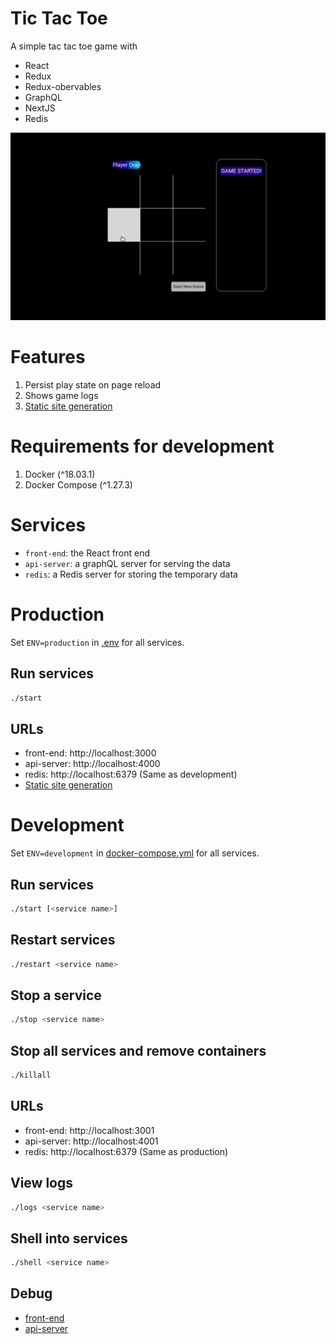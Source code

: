 # Tic Tac Toe

A simple tac tac toe game with
- React
- Redux
- Redux-obervables
- GraphQL
- NextJS
- Redis

<img src="tic_tac_toe.gif" height="300"/>

# Features

1. Persist play state on page reload
1. Shows game logs
1. [Static site generation](front-end/README.md#static-site-generation)

# Requirements for development

1. Docker (^18.03.1)
1. Docker Compose (^1.27.3)

# Services

- `front-end`: the React front end
- `api-server`: a graphQL server for serving the data
- `redis`: a Redis server for storing the temporary data

# Production

Set `ENV=production` in [.env](.env) for all services.

## Run services

```bash
./start
```

## URLs

- front-end: http://localhost:3000
- api-server: http://localhost:4000
- redis: http://localhost:6379 (Same as development)
- [Static site generation](front-end/README.md#static-site-generation)

# Development

Set `ENV=development` in [docker-compose.yml](docker-compose.yml) for all services.

## Run services

```bash
./start [<service name>]
```

## Restart services

```bash
./restart <service name>
```

## Stop a service

```bash
./stop <service name>
```

## Stop all services and remove containers

```bash
./killall
```

## URLs

- front-end: http://localhost:3001
- api-server: http://localhost:4001
- redis: http://localhost:6379 (Same as production)

## View logs

```bash
./logs <service name>
```

## Shell into services

```bash
./shell <service name>
```

## Debug

- [front-end](front-end/README.md#debug)
- [api-server](api-server/README.md#debug)
